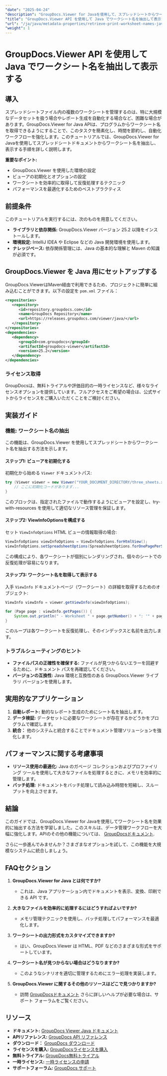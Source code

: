```yaml
---
"date": "2025-04-24"
"description": "GroupDocs.Viewer for Javaを使用して、スプレッドシートからワークシート名を効率的に抽出する方法を学びましょう。ドキュメント自動化ワークフローの強化に最適です。"
"title": "GroupDocs.Viewer API を使用して Java でワークシート名を抽出して表示する"
"url": "/ja/java/metadata-properties/retrieve-print-worksheet-names-java-groupdocs-viewer/"
"weight": 1
---
```


# GroupDocs.Viewer API を使用して Java でワークシート名を抽出して表示する

## 導入

スプレッドシートファイル内の複数のワークシートを管理するのは、特に大規模なデータセットを扱う場合やレポート生成を自動化する場合など、困難な場合があります。GroupDocs.Viewer for Java APIは、プログラムからワークシート名を取得できるようにすることで、このタスクを簡素化し、時間を節約し、自動化ワークフローを強化します。このチュートリアルでは、GroupDocs.Viewer for Javaを使用してスプレッドシートドキュメントからワークシート名を抽出し、表示する手順を詳しく説明します。

**重要なポイント:**
- GroupDocs.Viewer を使用した環境の設定
- ビューアの初期化とオプションの設定
- ワークシートを効率的に取得して反復処理するテクニック
- パフォーマンスを最適化するためのベストプラクティス

## 前提条件

このチュートリアルを実行するには、次のものを用意してください。

- **ライブラリと依存関係:** GroupDocs.Viewer バージョン 25.2 以降をインストールします。
- **環境設定:** IntelliJ IDEA や Eclipse などの Java 開発環境を使用します。
- **ナレッジベース:** 依存関係管理には、Java の基本的な理解と Maven の知識が必須です。

## GroupDocs.Viewer を Java 用にセットアップする

GroupDocs.ViewerはMaven経由で利用できるため、プロジェクトに簡単に組み込むことができます。以下の設定を `pom.xml` ファイル：

```xml
<repositories>
   <repository>
      <id>repository.groupdocs.com</id>
      <name>GroupDocs Repository</name>
      <url>https://releases.groupdocs.com/viewer/java/</url>
   </repository>
</repositories>
<dependencies>
   <dependency>
      <groupId>com.groupdocs</groupId>
      <artifactId>groupdocs-viewer</artifactId>
      <version>25.2</version>
   </dependency>
</dependencies>
```

### ライセンス取得

GroupDocsは、無料トライアルや評価目的の一時ライセンスなど、様々なライセンスオプションを提供しています。フルアクセスをご希望の場合は、公式サイトからライセンスをご購入いただくことをご検討ください。

## 実装ガイド

### 機能: ワークシート名の抽出

この機能は、GroupDocs.Viewer を使用してスプレッドシートからワークシート名を抽出する方法を示します。

#### ステップ1: ビューアを初期化する

初期化から始める `Viewer` ドキュメントパス:

```java
try (Viewer viewer = new Viewer("YOUR_DOCUMENT_DIRECTORY/three_sheets.xlsx")) {
    // ここに初期化コードがあります...
}
```

このブロックは、指定されたファイルで動作するようにビューアを設定し、try-with-resources を使用して適切なリソース管理を保証します。

#### ステップ2: ViewInfoOptionsを構成する

セット `ViewInfoOptions` HTML ビューの情報取得の場合:

```java
ViewInfoOptions viewInfoOptions = ViewInfoOptions.forHtmlView();
viewInfoOptions.setSpreadsheetOptions(SpreadsheetOptions.forOnePagePerSheet());
```

この構成により、各ワークシートが個別にレンダリングされ、個々のシートでの反復処理が容易になります。

#### ステップ3: ワークシート名を取得して表示する

入手 `ViewInfo` ドキュメントページ（ワークシート）の詳細を取得するためのオブジェクト:

```java
ViewInfo viewInfo = viewer.getViewInfo(viewInfoOptions);

for (Page page : viewInfo.getPages()) {
    System.out.println(" - Worksheet " + page.getNumber() + ": '" + page.getName() + "'");
}
```

このループは各ワークシートを反復処理し、そのインデックスと名前を出力します。

### トラブルシューティングのヒント

- **ファイルパスの正確性を確保する:** ファイルが見つからないエラーを回避するために、ドキュメント パスを再確認してください。
- **バージョンの互換性:** Java 環境と互換性のある GroupDocs.Viewer ライブラリ バージョンを使用します。

## 実用的なアプリケーション

1. **自動レポート:** 動的なレポート生成のためにシート名を抽出します。
2. **データ検証:** データセットに必要なワークシートが存在するかどうかをプログラムで確認します。
3. **統合：** 他のシステムと統合することでドキュメント管理ソリューションを強化します。

## パフォーマンスに関する考慮事項

- **リソース使用の最適化:** Java のガベージ コレクションおよびプロファイリング ツールを使用して大きなファイルを処理するときに、メモリを効率的に管理します。
- **バッチ処理:** ドキュメントをバッチ処理して読み込み時間を短縮し、スループットを向上させます。

## 結論

このガイドでは、GroupDocs.Viewer for Javaを使用してワークシート名を効果的に抽出する方法を学習しました。このスキルは、データ管理ワークフローを大幅に強化します。APIのその他の機能については、 [GroupDocsドキュメント](https://docs。groupdocs.com/viewer/java/).

さらに一歩進んでみませんか？さまざまなオプションを試して、この機能を大規模なシステムに統合しましょう。

## FAQセクション

1. **GroupDocs.Viewer for Java とは何ですか?**
   - これは、Java アプリケーション内でドキュメントを表示、変換、印刷できる API です。

2. **大きなファイルを効率的に処理するにはどうすればよいですか?**
   - メモリ管理テクニックを使用し、バッチ処理してパフォーマンスを最適化します。

3. **ワークシートの出力形式をカスタマイズできますか?**
   - はい、GroupDocs.Viewer は HTML、PDF などのさまざまな形式をサポートしています。

4. **ワークシート名が見つからない場合はどうなりますか?**
   - このようなシナリオを適切に管理するためにエラー処理を実装します。

5. **GroupDocs.Viewer に関するその他のリソースはどこで見つかりますか?**
   - 訪問 [GroupDocsドキュメント](https://docs.groupdocs.com/viewer/java/) さらに詳しいヘルプが必要な場合は、サポート フォーラムをご覧ください。

## リソース

- **ドキュメント:** [GroupDocs Viewer Java ドキュメント](https://docs.groupdocs.com/viewer/java/)
- **APIリファレンス:** [GroupDocs API リファレンス](https://reference.groupdocs.com/viewer/java/)
- **ダウンロード：** [GroupDocs ダウンロード](https://releases.groupdocs.com/viewer/java/)
- **ライセンスを購入:** [GroupDocsライセンスを購入](https://purchase.groupdocs.com/buy)
- **無料トライアル:** [GroupDocs無料トライアル](https://releases.groupdocs.com/viewer/java/)
- **一時ライセンス:** [一時ライセンスの申請](https://purchase.groupdocs.com/temporary-license/)
- **サポートフォーラム:** [GroupDocs サポート](https://forum.groupdocs.com/c/viewer/9)